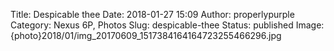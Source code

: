 Title: Despicable thee
Date: 2018-01-27 15:09
Author: properlypurple
Category: Nexus 6P, Photos
Slug: despicable-thee
Status: published
Image: {photo}2018/01/img_20170609_1517384164164723255466296.jpg


